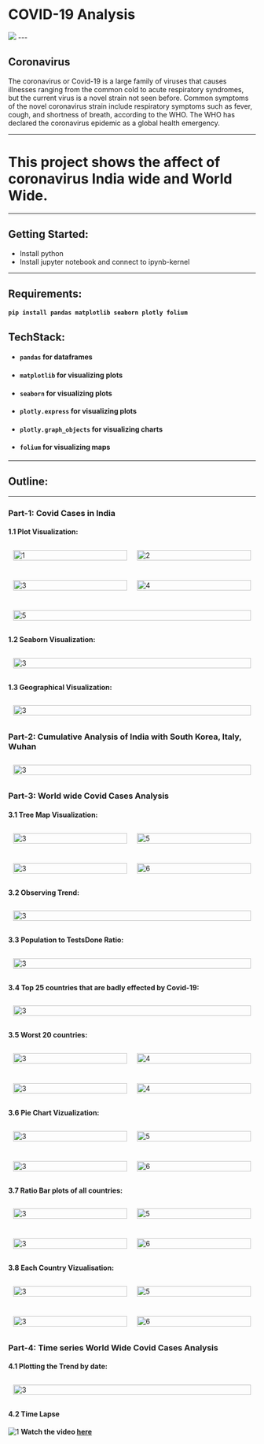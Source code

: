 # COVID-19 Analysis
<img src="./images/img.jpg">
<style>
    .image-row {
        display: flex;
        justify-content: center;
        margin-bottom: 20px;
    }
    .image-container {
        flex: 50%;
        padding: 10px;
    }
    .image-container img {
        width: 100%;
        display: block;
        margin: 0 auto;
    }
</style>
---

## Coronavirus
The coronavirus or Covid-19 is a large family of viruses that causes illnesses ranging from the common cold to acute respiratory syndromes, but the current virus is a novel strain not seen before. Common symptoms of the novel coronavirus strain include respiratory symptoms such as fever, cough, and shortness of breath, according to the WHO. The WHO has declared the coronavirus epidemic as a global health emergency.

---
# **This project shows the affect of coronavirus India wide and World Wide.**

---
## Getting Started:
- Install python
- Install jupyter notebook and connect to ipynb-kernel

---
## Requirements:
#### ```pip install pandas matplotlib seaborn plotly folium```
## TechStack:
- #### **`pandas`** for dataframes
- #### **`matplotlib`** for visualizing plots
- #### **`seaborn`** for visualizing plots
- #### **`plotly.express`** for visualizing plots
- #### **`plotly.graph_objects`** for visualizing charts
- #### **`folium`** for visualizing maps

---
## Outline:

---
### Part-1: Covid Cases in India
#### 1.1 Plot Visualization:
<div class="image-row">
    <div class="image-container">
        <img src="./images/covid_india/1.png" alt="1">
    </div>
    <div class="image-container">
        <img src="./images/covid_india/2.png" alt="2">
    </div>
</div>
<div class="image-row">
    <div class="image-container">
        <img src="./images/covid_india/3.png" alt="3">
    </div>
    <div class="image-container">
        <img src="./images/covid_india/4.png" alt="4">
    </div>
</div>
<div class="image-row">
    <div class="image-container">
        <img src="./images/covid_india/5.png" alt="5">
    </div>
</div>

#### 1.2 Seaborn Visualization:
<div class="image-row">
    <div class="image-container">
        <img src="./images/covid_india/sns.png" alt="3">
    </div>
</div>

#### 1.3 Geographical Visualization:
<div class="image-row">
    <div class="image-container">
        <img src="./images/covid_india/map.png" alt="3">
    </div>
</div>

### Part-2: Cumulative Analysis of India with South Korea, Italy, Wuhan
<div class="image-row">
    <div class="image-container">
        <img src="./images/cumulative_cases/1.png" alt="3">
    </div>
</div>

### Part-3: World wide Covid Cases Analysis
#### 3.1 Tree Map Visualization:
<div class="image-row">
    <div class="image-container">
        <img src="./images/covid_world/TotalCases.png" alt="3">
    </div>
    <div class="image-container">
        <img src="./images/covid_world/TotalDeaths.png" alt="5">
    </div>
</div>
<div class="image-row">
    <div class="image-container">
        <img src="./images/covid_world/TotalRecovered.png" alt="3">
    </div>
    <div class="image-container">
        <img src="./images/covid_world/ActiveCases.png" alt="6">
    </div>
</div>

#### 3.2 Observing Trend:
<div class="image-row">
    <div class="image-container">
        <img src="./images/covid_world/Trend.png" alt="3">
    </div>
</div>

#### 3.3 Population to TestsDone Ratio:
<div class="image-row">
    <div class="image-container">
        <img src="./images/PopTest.png" alt="3">
    </div>
</div>

#### 3.4 Top 25 countries that are badly effected by Covid-19:
<div class="image-row">
    <div class="image-container">
        <img src="./images/covid_world/bad.png" alt="3">
    </div>
</div>

#### 3.5 Worst 20 countries:
<div class="image-row">
    <div class="image-container">
        <img src="./images/covid_world/maxConf.png" alt="3">
    </div>
    <div class="image-container">
        <img src="./images/covid_world/maxDeath.png" alt="4">
    </div>
</div>
<div class="image-row">
    <div class="image-container">
        <img src="./images/covid_world/maxActive.png" alt="3">
    </div>
    <div class="image-container">
        <img src="./images/covid_world/maxRec.png" alt="4">
    </div>
</div>

#### 3.6 Pie Chart Vizualization:
<div class="image-row">
    <div class="image-container">
        <img src="./images/covid_world/pie+TotalCases.png" alt="3">
    </div>
    <div class="image-container">
        <img src="./images/covid_world/pie+TotalDeaths.png" alt="5">
    </div>
</div>
<div class="image-row">
    <div class="image-container">
        <img src="./images/covid_world/pie+TotalRecovered.png" alt="3">
    </div>
    <div class="image-container">
        <img src="./images/covid_world/pie+ActiveCases.png" alt="6">
    </div>
</div>

#### 3.7 Ratio Bar plots of all countries:
<div class="image-row">
    <div class="image-container">
        <img src="./images/covid_world/DtoCon.png" alt="3">
    </div>
    <div class="image-container">
        <img src="./images/covid_world/DtoRec.png" alt="5">
    </div>
</div>
<div class="image-row">
    <div class="image-container">
        <img src="./images/covid_world/TesttoCon.png" alt="3">
    </div>
    <div class="image-container">
        <img src="./images/covid_world/SerioustoDeath.png" alt="6">
    </div>
</div>

#### 3.8 Each Country Vizualisation:
<div class="image-row">
    <div class="image-container">
        <img src="./images/covid_world/US.png" alt="3">
    </div>
    <div class="image-container">
        <img src="./images/covid_world/Russia.png" alt="5">
    </div>
</div>
<div class="image-row">
    <div class="image-container">
        <img src="./images/covid_world/India.png" alt="3">
    </div>
    <div class="image-container">
        <img src="./images/covid_world/Brazil.png" alt="6">
    </div>
</div>

### Part-4: Time series World Wide Covid Cases Analysis
#### 4.1 Plotting the Trend by date:
<div class="image-row">
    <div class="image-container">
        <img src="./images/time_series/trend.png" alt="3">
    </div>
</div>

#### 4.2 Time Lapse
![1](./images/time_series/time_lapse.gif)
**Watch the video [here](./images/time_series/time_lapse.mp4)**